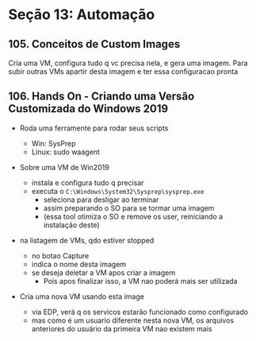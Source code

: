 # Seção 13: Automação

## 105. Conceitos de Custom Images

Cria uma VM, configura tudo q vc precisa nela, e gera uma imagem.
Para subir outras VMs apartir desta imagem e ter essa configuracao pronta 

## 106. Hands On - Criando uma Versão Customizada do Windows 2019

- Roda uma ferramente para rodar seus scripts
    - Win: SysPrep
    - Linux: sudo waagent

- Sobre uma VM de Win2019
    - instala e configura tudo q precisar 
    - executa o `C:\Windows\System32\Sysprep\sysprep.exe`
        - seleciona para desligar ao terminar
        - assim preparando o SO para se tormar uma imagem
        - (essa tool otimiza o SO e remove os user, reiniciando a instalação deste)
- na listagem de VMs, qdo estiver stopped
    - no botao Capture
    - indica o nome desta imagem
    - se deseja deletar a VM apos criar a imagem
        - Pois apos finalizar isso, a VM nao poderá mais ser utilizada
- Cria uma nova VM usando esta image
    - via EDP, verá q os servicos estarão funcionado como configurado
    - mas como é um usuario diferente nesta nova VM, os arquivos anteriores do usuário da primeira VM nao existem mais 
